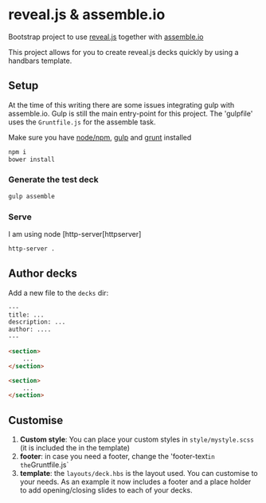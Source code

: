 # reveal.js & assemble.io

Bootstrap project to use [reveal.js][] together with [assemble.io][]
 
This project allows for you to create reveal.js decks quickly by using a handbars template. 

## Setup

At the time of this writing there are some issues integrating gulp with assemble.io. Gulp is still the main entry-point
for this project. The 'gulpfile' uses the `Gruntfile.js` for the assemble task. 

Make sure you have [node/npm][node], [gulp][] and [grunt][] installed

```bash
npm i
bower install
```

### Generate the test deck

```bash
gulp assemble
```

### Serve

I am using node [http-server[httpserver]

```bash
http-server .
```

## Author decks

Add a new file to the `decks` dir:

```html
---
title: ...
description: ...
author: ....
---

<section>
    ...
</section>

<section>
    ...
</section>
```

## Customise 

 1. **Custom style**: You can place your custom styles in `style/mystyle.scss` (it is included the in the template)
 2. **footer**: in case you need a footer, change the 'footer-text` in the `Gruntfile.js`
 3. **template**: the `layouts/deck.hbs` is the layout used. You can customise to your needs. As an example it now includes 
 a footer and a place holder to add opening/closing slides to each of your decks.

 
[reveal.js]:lab.hakim.se/reveal-js 
[assemble.io]:http://assemble.io/
[node]:http://nodejs.org/
[gulp]:http://gulpjs.com/
[grunt]:http://gruntjs.com/
[httserver]:https://www.npmjs.com/package/http-server
